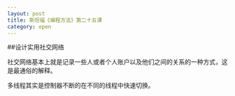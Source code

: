 ```yaml
---
layout: post
title: 斯坦福《编程方法》第二十五课
category: open
---
```

##设计实用社交网络

社交网络基本上就是记录一些人或者个人账户以及他们之间的关系的一种方式，这是最通俗的解释。

多线程其实是控制器不断的在不同的线程中快速切换。
